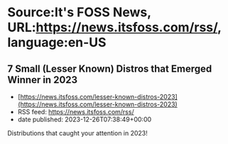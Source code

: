 # Source:It's FOSS News, URL:https://news.itsfoss.com/rss/, language:en-US

## 7 Small (Lesser Known) Distros that Emerged Winner in 2023
 - [https://news.itsfoss.com/lesser-known-distros-2023](https://news.itsfoss.com/lesser-known-distros-2023)
 - RSS feed: https://news.itsfoss.com/rss/
 - date published: 2023-12-26T07:38:49+00:00

Distributions that caught your attention in 2023!

